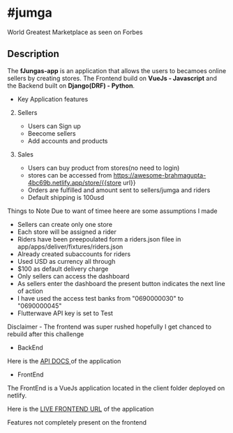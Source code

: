 # #jumga
World Greatest Marketplace as seen on Forbes




## Description
The **fJungas-app** is an application that allows the users to becamoes online sellers by creating stores. The Frontend build on **VueJs - Javascript** and the Backend built on **Django(DRF) - Python**.




- Key Application features

2. Sellers
    - Users can Sign up
    - Beecome sellers
    - Add accounts and products


2. Sales
    - Users can buy product from stores(no need to login)
    - stores can be accessed from https://awesome-brahmagupta-4bc69b.netlify.app/store/{{store url}}
    - Orders are fulfilled and amount sent to sellers/jumga and riders
    - Default shipping is 100usd

Things to Note
Due to want of timee heere are some assumptions I made
- Sellers can create only one store
- Each store will be assigned a rider
- Riders have been preepoulated form a riders.json filee in app/apps/deliver/fixtures/riders.json
- Already created subaccounts for riders
- Used USD as currency all through
- $100 as default delivery charge
- Only sellers can access the dashboard
- As sellers enter the dashboard the present button indicates the next line of action
- I have used the access test banks from "0690000030" to "0690000045" 
- Flutterwave API key is set to Test

Disclaimer - The frontend was super rushed hopefully I get chanced to rebuild after this challenge


- BackEnd


Here is the [ API DOCS ](https://jumga-tony.herokuapp.com/api/docs/) of the application

- FrontEnd

The FrontEnd is a VueJs application located in the client folder deployed on netlify.

Here is the [ LIVE FRONTEND URL](https://awesome-brahmagupta-4bc69b.netlify.app/) of the application


Features not completely present on the frontend


